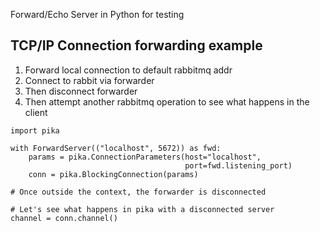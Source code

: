 Forward/Echo Server in Python for testing

## TCP/IP Connection forwarding example

1. Forward local connection to default rabbitmq addr
2. Connect to rabbit via forwarder
3. Then disconnect forwarder
4. Then attempt another rabbitmq operation to see what happens in the client

```
import pika

with ForwardServer(("localhost", 5672)) as fwd:
    params = pika.ConnectionParameters(host="localhost",
                                       port=fwd.listening_port)
    conn = pika.BlockingConnection(params)

# Once outside the context, the forwarder is disconnected

# Let's see what happens in pika with a disconnected server
channel = conn.channel()
```
